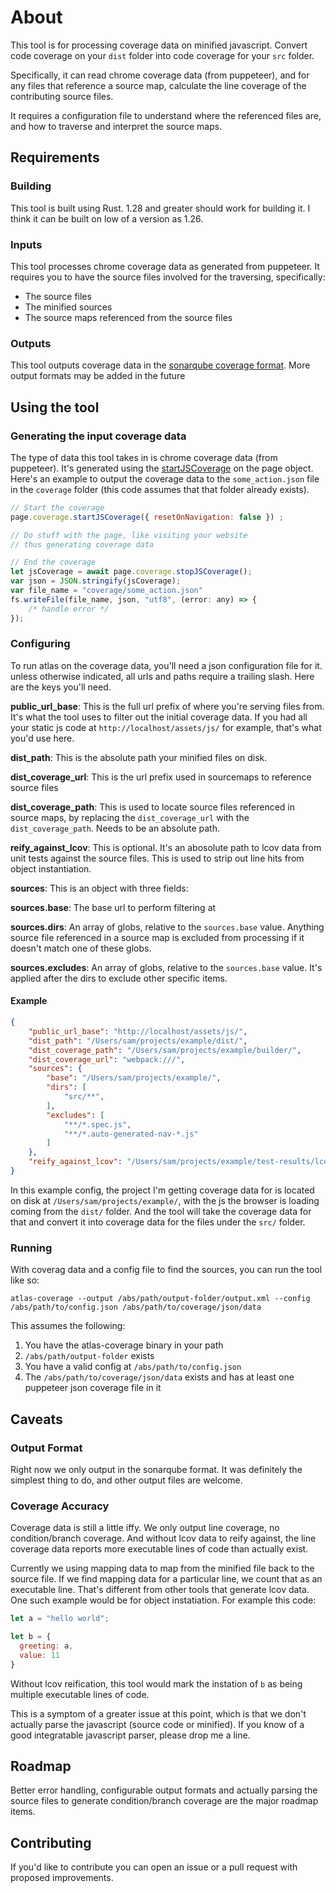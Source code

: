 # About
This tool is for processing coverage data on minified javascript. Convert code coverage on your `dist` folder into code coverage for your `src` folder.

Specifically, it can read chrome coverage data (from puppeteer), and for any files that reference a source map, calculate the line coverage of the contributing source files.

It requires a configuration file to understand where the referenced files are, and how to traverse and interpret the source maps.

## Requirements

### Building
This tool is built using Rust. 1.28 and greater should work for building it. I think it can be built on low of a version as 1.26.

### Inputs
This tool processes chrome coverage data as generated from puppeteer. It requires you to have the source files involved for the traversing, specifically:
 * The source files
 * The minified sources
 * The source maps referenced from the source files
 
### Outputs
This tool outputs coverage data in the [sonarqube coverage format](https://docs.sonarqube.org/display/SONAR/Generic+Test+Data). More output formats may be added in the future

## Using the tool 

### Generating the input coverage data
The type of data this tool takes in is chrome coverage data (from puppeteer). It's generated using the [startJSCoverage](https://github.com/GoogleChrome/puppeteer/blob/master/docs/api.md#coveragestartjscoverageoptions) on the page object. Here's an example to output the coverage data to the `some_action.json` file in the `coverage` folder (this code assumes that that folder already exists).

```js
// Start the coverage
page.coverage.startJSCoverage({ resetOnNavigation: false }) ;

// Do stuff with the page, like visiting your website
// thus generating coverage data

// End the coverage
let jsCoverage = await page.coverage.stopJSCoverage();
var json = JSON.stringify(jsCoverage);
var file_name = "coverage/some_action.json"
fs.writeFile(file_name, json, "utf8", (error: any) => {
    /* handle error */
});
```

### Configuring 

To run atlas on the coverage data, you'll need a json configuration file for it. unless otherwise indicated, all urls and paths require a trailing slash. Here are the keys you'll need.

**public_url_base**: This is the full url prefix of where you're serving files from. It's what the tool uses to filter out the initial coverage data. If you had all your static js code at `http://localhost/assets/js/` for example, that's what you'd use here. 

**dist_path**: This is the absolute path your minified files on disk.

**dist_coverage_url**: This is the url prefix used in sourcemaps to reference source files

**dist_coverage_path**: This is used to locate source files referenced in source maps, by replacing the `dist_coverage_url` with the `dist_coverage_path`. Needs to be an absolute path.

**reify_against_lcov**: This is optional. It's an abosolute path to lcov data from unit tests against the source files. This is used to strip out line hits from object instantiation.

**sources**: This is an object with three fields:

**sources.base**: The base url to perform filtering at

**sources.dirs**: An array of globs, relative to the `sources.base` value. Anything source file referenced in a source map is excluded from processing if it doesn't match one of these globs.

**sources.excludes**: An array of globs, relative to the `sources.base` value. It's applied after the dirs to exclude other specific items.

#### Example
```json
{
    "public_url_base": "http://localhost/assets/js/",
    "dist_path": "/Users/sam/projects/example/dist/",
    "dist_coverage_path": "/Users/sam/projects/example/builder/",
    "dist_coverage_url": "webpack:///",
    "sources": {
        "base": "/Users/sam/projects/example/",
        "dirs": [
            "src/**",
        ],
        "excludes": [
            "**/*.spec.js",
            "**/*.auto-generated-nav-*.js"
        ]
    },
    "reify_against_lcov": "/Users/sam/projects/example/test-results/lcov/coverage/lcov.info"
}
```

In this example config, the project I'm getting coverage data for is located on disk at `/Users/sam/projects/example/`, with the js the browser is loading coming from the `dist/` folder. And the tool will take the coverage data for that and convert it into coverage data for the files under the `src/` folder.

### Running

With coverag data and a config file to find the sources, you can run the tool like so:

`atlas-coverage --output /abs/path/output-folder/output.xml --config /abs/path/to/config.json /abs/path/to/coverage/json/data`

This assumes the following:
1) You have the atlas-coverage binary in your path
2) `/abs/path/output-folder` exists
3) You have a valid config at `/abs/path/to/config.json`
4) The `/abs/path/to/coverage/json/data` exists and has at least one puppeteer json coverage file in it

## Caveats

### Output Format
Right now we only output in the sonarqube format. It was definitely the simplest thing to do, and other output files are welcome.

### Coverage Accuracy
Coverage data is still a little iffy. We only output line coverage, no condition/branch coverage. And without lcov data to reify against, the line coverage data reports more executable lines of code than actually exist.

Currently we using mapping data to map from the minified file back to the source file. If we find mapping data for a particular line, we count that as an executable line. That's different from other tools that generate lcov data. One such example would be for object instatiation. For example this code:

```js
let a = "hello world";

let b = {
  greeting: a,
  value: 11
}
```

Without lcov reification, this tool would mark the instation of `b` as being multiple executable lines of code.

This is a symptom of a greater issue at this point, which is that we don't actually parse the javascript (source code or minified). If you know of a good integratable javascript parser, please drop me a line.

## Roadmap

Better error handling, configurable output formats and actually parsing the source files to generate condition/branch coverage are the major roadmap items.

## Contributing

If you'd like to contribute you can open an issue or a pull request with proposed improvements.
